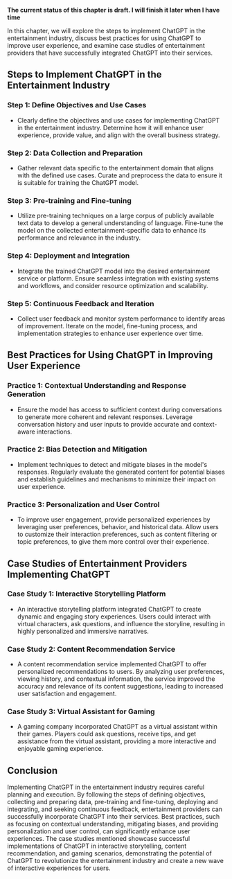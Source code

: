 **The current status of this chapter is draft. I will finish it later when I have time**

In this chapter, we will explore the steps to implement ChatGPT in the entertainment industry, discuss best practices for using ChatGPT to improve user experience, and examine case studies of entertainment providers that have successfully integrated ChatGPT into their services.

Steps to Implement ChatGPT in the Entertainment Industry
--------------------------------------------------------

### Step 1: Define Objectives and Use Cases

* Clearly define the objectives and use cases for implementing ChatGPT in the entertainment industry. Determine how it will enhance user experience, provide value, and align with the overall business strategy.

### Step 2: Data Collection and Preparation

* Gather relevant data specific to the entertainment domain that aligns with the defined use cases. Curate and preprocess the data to ensure it is suitable for training the ChatGPT model.

### Step 3: Pre-training and Fine-tuning

* Utilize pre-training techniques on a large corpus of publicly available text data to develop a general understanding of language. Fine-tune the model on the collected entertainment-specific data to enhance its performance and relevance in the industry.

### Step 4: Deployment and Integration

* Integrate the trained ChatGPT model into the desired entertainment service or platform. Ensure seamless integration with existing systems and workflows, and consider resource optimization and scalability.

### Step 5: Continuous Feedback and Iteration

* Collect user feedback and monitor system performance to identify areas of improvement. Iterate on the model, fine-tuning process, and implementation strategies to enhance user experience over time.

Best Practices for Using ChatGPT in Improving User Experience
-------------------------------------------------------------

### Practice 1: Contextual Understanding and Response Generation

* Ensure the model has access to sufficient context during conversations to generate more coherent and relevant responses. Leverage conversation history and user inputs to provide accurate and context-aware interactions.

### Practice 2: Bias Detection and Mitigation

* Implement techniques to detect and mitigate biases in the model's responses. Regularly evaluate the generated content for potential biases and establish guidelines and mechanisms to minimize their impact on user experience.

### Practice 3: Personalization and User Control

* To improve user engagement, provide personalized experiences by leveraging user preferences, behavior, and historical data. Allow users to customize their interaction preferences, such as content filtering or topic preferences, to give them more control over their experience.

Case Studies of Entertainment Providers Implementing ChatGPT
------------------------------------------------------------

### Case Study 1: Interactive Storytelling Platform

* An interactive storytelling platform integrated ChatGPT to create dynamic and engaging story experiences. Users could interact with virtual characters, ask questions, and influence the storyline, resulting in highly personalized and immersive narratives.

### Case Study 2: Content Recommendation Service

* A content recommendation service implemented ChatGPT to offer personalized recommendations to users. By analyzing user preferences, viewing history, and contextual information, the service improved the accuracy and relevance of its content suggestions, leading to increased user satisfaction and engagement.

### Case Study 3: Virtual Assistant for Gaming

* A gaming company incorporated ChatGPT as a virtual assistant within their games. Players could ask questions, receive tips, and get assistance from the virtual assistant, providing a more interactive and enjoyable gaming experience.

Conclusion
----------

Implementing ChatGPT in the entertainment industry requires careful planning and execution. By following the steps of defining objectives, collecting and preparing data, pre-training and fine-tuning, deploying and integrating, and seeking continuous feedback, entertainment providers can successfully incorporate ChatGPT into their services. Best practices, such as focusing on contextual understanding, mitigating biases, and providing personalization and user control, can significantly enhance user experiences. The case studies mentioned showcase successful implementations of ChatGPT in interactive storytelling, content recommendation, and gaming scenarios, demonstrating the potential of ChatGPT to revolutionize the entertainment industry and create a new wave of interactive experiences for users.
